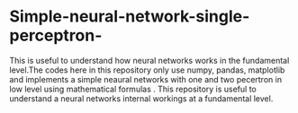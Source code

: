 # Simple-neural-network-single-perceptron-
This  is useful to  understand how neural networks works in the fundamental level.The codes here in this repository only use numpy, pandas, matplotlib and implements a simple neaural networks with one and two pecertron in low level using mathematical formulas . This repository is useful to understand a neural networks internal workings at a fundamental level.
